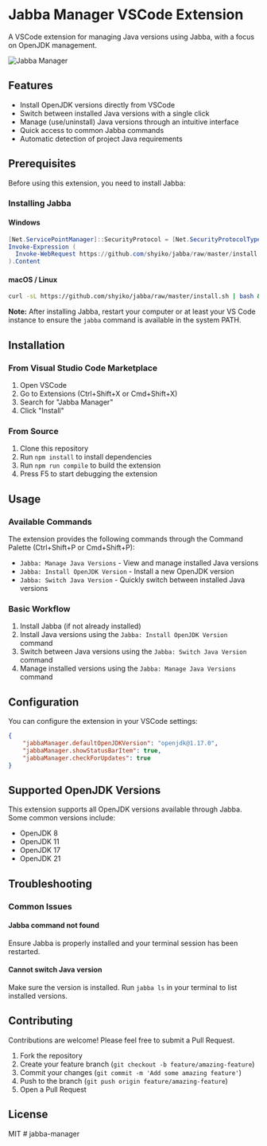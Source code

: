 # Jabba Manager VSCode Extension

A VSCode extension for managing Java versions using Jabba, with a focus on OpenJDK management.

![Jabba Manager](images/jabba-manager-logo.png)

## Features

- Install OpenJDK versions directly from VSCode
- Switch between installed Java versions with a single click
- Manage (use/uninstall) Java versions through an intuitive interface
- Quick access to common Jabba commands
- Automatic detection of project Java requirements

## Prerequisites

Before using this extension, you need to install Jabba:

### Installing Jabba

#### Windows
```powershell
[Net.ServicePointManager]::SecurityProtocol = [Net.SecurityProtocolType]::Tls12
Invoke-Expression (
  Invoke-WebRequest https://github.com/shyiko/jabba/raw/master/install.ps1 -UseBasicParsing
).Content
```

#### macOS / Linux
```bash
curl -sL https://github.com/shyiko/jabba/raw/master/install.sh | bash && . ~/.jabba/jabba.sh
```

**Note:** After installing Jabba, restart your computer or at least your VS Code instance to ensure the `jabba` command is available in the system PATH.

## Installation

### From Visual Studio Code Marketplace
1. Open VSCode
2. Go to Extensions (Ctrl+Shift+X or Cmd+Shift+X)
3. Search for "Jabba Manager"
4. Click "Install"

### From Source
1. Clone this repository
2. Run `npm install` to install dependencies
3. Run `npm run compile` to build the extension
4. Press F5 to start debugging the extension

## Usage

### Available Commands
The extension provides the following commands through the Command Palette (Ctrl+Shift+P or Cmd+Shift+P):

- `Jabba: Manage Java Versions` - View and manage installed Java versions
- `Jabba: Install OpenJDK Version` - Install a new OpenJDK version
- `Jabba: Switch Java Version` - Quickly switch between installed Java versions

### Basic Workflow
1. Install Jabba (if not already installed)
2. Install Java versions using the `Jabba: Install OpenJDK Version` command
3. Switch between Java versions using the `Jabba: Switch Java Version` command
4. Manage installed versions using the `Jabba: Manage Java Versions` command

## Configuration

You can configure the extension in your VSCode settings:

```json
{
    "jabbaManager.defaultOpenJDKVersion": "openjdk@1.17.0",
    "jabbaManager.showStatusBarItem": true,
    "jabbaManager.checkForUpdates": true
}
```

## Supported OpenJDK Versions

This extension supports all OpenJDK versions available through Jabba. Some common versions include:
- OpenJDK 8
- OpenJDK 11
- OpenJDK 17
- OpenJDK 21

## Troubleshooting

### Common Issues

#### Jabba command not found
Ensure Jabba is properly installed and your terminal session has been restarted.

#### Cannot switch Java version
Make sure the version is installed. Run `jabba ls` in your terminal to list installed versions.

## Contributing

Contributions are welcome! Please feel free to submit a Pull Request.

1. Fork the repository
2. Create your feature branch (`git checkout -b feature/amazing-feature`)
3. Commit your changes (`git commit -m 'Add some amazing feature'`)
4. Push to the branch (`git push origin feature/amazing-feature`)
5. Open a Pull Request

## License

MIT #   j a b b a - m a n a g e r 
 
 